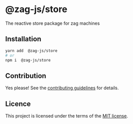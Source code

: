 # @zag-js/store

The reactive store package for zag machines

## Installation

```sh
yarn add  @zag-js/store
# or
npm i  @zag-js/store
```

## Contribution

Yes please! See the [contributing guidelines](https://github.com/chakra-ui/zag/blob/main/CONTRIBUTING.md) for details.

## Licence

This project is licensed under the terms of the [MIT license](https://github.com/chakra-ui/zag/blob/main/LICENSE).
